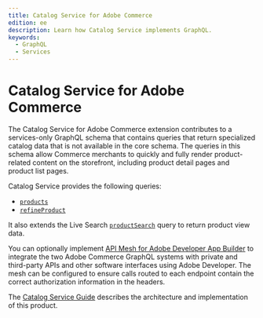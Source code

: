 ```yaml
---
title: Catalog Service for Adobe Commerce
edition: ee
description: Learn how Catalog Service implements GraphQL.
keywords:
  - GraphQL
  - Services
---
```


# Catalog Service for Adobe Commerce

The Catalog Service for Adobe Commerce extension contributes to a services-only GraphQL schema that contains queries that return specialized catalog data that is not available in the core schema. The queries in this schema allow Commerce merchants to quickly and fully render product-related content on the storefront, including product detail pages and product list pages.

Catalog Service provides the following queries:

*  [`products`](products.md)
*  [`refineProduct`](refine-product.md)

It also extends the Live Search [`productSearch`](product-search.md) query to return product view data.

You can optionally implement [API Mesh for Adobe Developer App Builder](https://developer.adobe.com/graphql-mesh-gateway/) to integrate the two Adobe Commerce GraphQL systems with private and third-party APIs and other software interfaces using Adobe Developer. The mesh can be configured to ensure calls routed to each endpoint contain the correct authorization information in the headers.

The [Catalog Service Guide](https://experienceleague.adobe.com/docs/commerce-merchant-services/catalog-service/overview.html) describes the architecture and implementation of this product.
